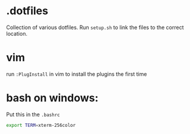 # .dotfiles
Collection of various dotfiles.
Run `setup.sh` to link the files to the correct location.

# vim
run `:PlugInstall` in vim to install the plugins the first time

# bash on windows:
Put this in the `.bashrc`
```bash
export TERM=xterm-256color
```

